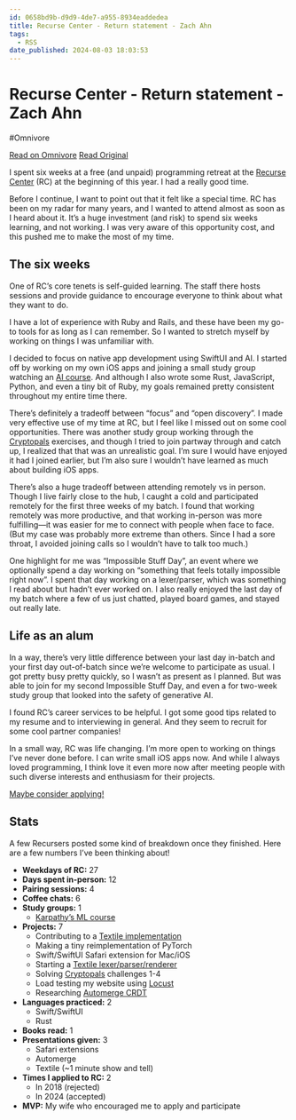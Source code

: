 ```yaml
---
id: 0658bd9b-d9d9-4de7-a955-8934eaddedea
title: Recurse Center - Return statement - Zach Ahn
tags:
  - RSS
date_published: 2024-08-03 18:03:53
---
```


# Recurse Center - Return statement - Zach Ahn
#Omnivore

[Read on Omnivore](https://omnivore.app/me/recurse-center-return-statement-zach-ahn-1911abfef49)
[Read Original](https://zachahn.com/posts/1722721195)



I spent six weeks at a free (and unpaid) programming retreat at the [Recurse Center](https:&#x2F;&#x2F;www.recurse.com&#x2F;) (RC) at the beginning of this year. I had a really good time.

Before I continue, I want to point out that it felt like a special time. RC has been on my radar for many years, and I wanted to attend almost as soon as I heard about it. It’s a huge investment (and risk) to spend six weeks learning, and not working. I was very aware of this opportunity cost, and this pushed me to make the most of my time.

## The six weeks

One of RC’s core tenets is self-guided learning. The staff there hosts sessions and provide guidance to encourage everyone to think about what they want to do.

I have a lot of experience with Ruby and Rails, and these have been my go-to tools for as long as I can remember. So I wanted to stretch myself by working on things I was unfamiliar with.

I decided to focus on native app development using SwiftUI and AI. I started off by working on my own iOS apps and joining a small study group watching an [AI course](https:&#x2F;&#x2F;karpathy.ai&#x2F;zero-to-hero.html). And although I also wrote some Rust, JavaScript, Python, and even a tiny bit of Ruby, my goals remained pretty consistent throughout my entire time there.

There’s definitely a tradeoff between “focus” and “open discovery”. I made very effective use of my time at RC, but I feel like I missed out on some cool opportunities. There was another study group working through the [Cryptopals](https:&#x2F;&#x2F;cryptopals.com&#x2F;) exercises, and though I tried to join partway through and catch up, I realized that that was an unrealistic goal. I’m sure I would have enjoyed it had I joined earlier, but I’m also sure I wouldn’t have learned as much about building iOS apps.

There’s also a huge tradeoff between attending remotely vs in person. Though I live fairly close to the hub, I caught a cold and participated remotely for the first three weeks of my batch. I found that working remotely was more productive, and that working in-person was more fulfilling—it was easier for me to connect with people when face to face. (But my case was probably more extreme than others. Since I had a sore throat, I avoided joining calls so I wouldn’t have to talk too much.)

One highlight for me was “Impossible Stuff Day”, an event where we optionally spend a day working on “something that feels totally impossible right now”. I spent that day working on a lexer&#x2F;parser, which was something I read about but hadn’t ever worked on. I also really enjoyed the last day of my batch where a few of us just chatted, played board games, and stayed out really late.

## Life as an alum

In a way, there’s very little difference between your last day in-batch and your first day out-of-batch since we’re welcome to participate as usual. I got pretty busy pretty quickly, so I wasn’t as present as I planned. But was able to join for my second Impossible Stuff Day, and even a for two-week study group that looked into the safety of generative AI.

I found RC’s career services to be helpful. I got some good tips related to my resume and to interviewing in general. And they seem to recruit for some cool partner companies!

In a small way, RC was life changing. I’m more open to working on things I’ve never done before. I can write small iOS apps now. And while I always loved programming, I think love it even more now after meeting people with such diverse interests and enthusiasm for their projects.

[Maybe consider applying!](https:&#x2F;&#x2F;www.recurse.com&#x2F;scout&#x2F;click?t&#x3D;b2db2a969e15db547b1b2dede4279162)

## Stats

A few Recursers posted some kind of breakdown once they finished. Here are a few numbers I’ve been thinking about!

* **Weekdays of RC:** 27
* **Days spent in-person:** 12
* **Pairing sessions:** 4
* **Coffee chats:** 6
* **Study groups:** 1  
   * [Karpathy’s ML course](https:&#x2F;&#x2F;karpathy.ai&#x2F;zero-to-hero.html)
* **Projects:** 7  
   * Contributing to a [Textile implementation](https:&#x2F;&#x2F;github.com&#x2F;kpot&#x2F;rustextile&#x2F;pull&#x2F;2)  
   * Making a tiny reimplementation of PyTorch  
   * Swift&#x2F;SwiftUI Safari extension for Mac&#x2F;iOS  
   * Starting a [Textile lexer&#x2F;parser&#x2F;renderer](https:&#x2F;&#x2F;github.com&#x2F;zachahn&#x2F;unikko)  
   * Solving [Cryptopals](https:&#x2F;&#x2F;cryptopals.com&#x2F;) challenges 1-4  
   * Load testing my website using [Locust](https:&#x2F;&#x2F;locust.io&#x2F;)  
   * Researching [Automerge CRDT](https:&#x2F;&#x2F;automerge.org&#x2F;)
* **Languages practiced:** 2  
   * Swift&#x2F;SwiftUI  
   * Rust
* **Books read:** 1
* **Presentations given:** 3  
   * Safari extensions  
   * Automerge  
   * Textile (\~1 minute show and tell)
* **Times I applied to RC:** 2  
   * In 2018 (rejected)  
   * In 2024 (accepted)
* **MVP:** My wife who encouraged me to apply and participate